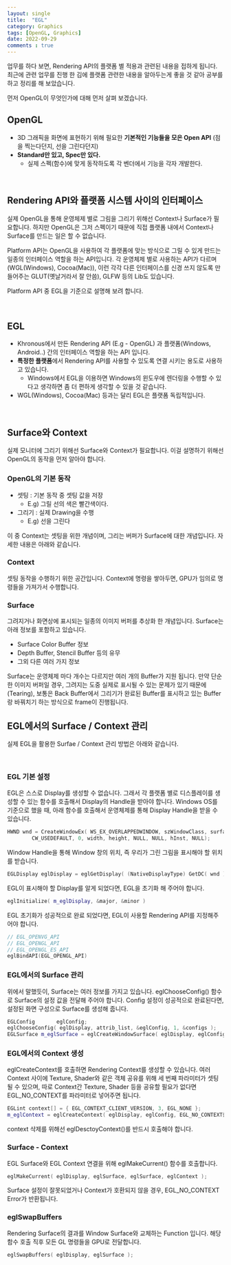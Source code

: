 ```yaml
---
layout: single
title:  "EGL"
category: Graphics
tags: [OpenGL, Graphics]
date: 2022-09-29
comments : true
---
```


업무를 하다 보면, Rendering API의 플랫폼 별 적용과 관련된 내용을 접하게 됩니다. 최근에 관련 업무를 진행 한 김에 플랫폼 관련한 내용을 알아두는게 좋을 것 같아 공부를 하고 정리를 해 보았습니다.

먼저 OpenGL이 무엇인가에 대해 먼저 살펴 보겠습니다.

## OpenGL
* 3D 그래픽을 화면에 표현하기 위해 필요한 **기본적인 기능들을 모은 Open API** (점을 찍는다던지, 선을 그린다던지)
* **Standard만 있고, Spec만 있다.**
    * 실제 스펙(함수)에 맞게 동작하도록 각 벤더에서 기능을 각자 개발한다.

<br>

## Rendering API와 플랫폼 시스템 사이의 인터페이스
실제 OpenGL을 통해 운영체제 별로 그림을 그리기 위해선 Context나 Surface가 필요합니다.
하지만 OpenGL은 그저 스펙이기 때문에 직접 플랫폼 내에서 Context나 Surface를 만드는 일은 할 수 없습니다. 

Platform API는 OpenGL을 사용하여 각 플랫폼에 맞는 방식으로 그릴 수 있게 만드는 일종의 인터페이스 역할을 하는 API입니다.
각 운영체제 별로 사용하는 API가 다르며 (WGL(Windows), Cocoa(Mac)), 이런 각각 다른 인터페이스를 신경 쓰지 않도록 만들어주는 GLUT(옛날거라서 잘 안씀), GLFW 등의 Lib도 있습니다.

Platform API 중 EGL을 기준으로 설명해 보려 합니다.

<br>

## EGL
* Khronous에서 만든 Rendering API (E.g - OpenGL) 과 플랫폼(Windows, Android..) 간의 인터페이스 역할을 하는 API 입니다.
* **특정한 플랫폼**에서 Rendering API를 사용할 수 있도록 연결 시키는 용도로 사용하고 있습니다.
    * Windows에서 EGL을 이용하면 Windows의 윈도우에 렌더링을 수행할 수 있다고 생각하면 좀 더 편하게 생각할 수 있을 것 같습니다.
* WGL(Windows), Cocoa(Mac) 등과는 달리 EGL은 플랫폼 독립적입니다.

<br>

## Surface와 Context
실제 모니터에 그리기 위해선 Surface와 Context가 필요합니다. 이걸 설명하기 위해선 OpenGL의 동작을 먼저 알아야 합니다.

### OpenGL의 기본 동작
* 셋팅 : 기본 동작 중 셋팅 값을 저장
    * E.g) 그릴 선의 색은 빨간색이다.
* 그리기 : 실제 Drawing을 수행
    * E.g) 선을 그린다


이 중 Context는 셋팅을 위한 개념이며, 그리는 버퍼가 Surface에 대한 개념입니다.
자세한 내용은 아래와 같습니다.


### Context 
셋팅 동작을 수행하기 위한 공간입니다. Context에 명령을 쌓아두면, GPU가 임의로 명령들을 가져가서 수행합니다.


### Surface
그려지거나 화면상에 표시되는 일종의 이미지 버퍼를 추상화 한 개념입니다.
Surface는 아래 정보를 포함하고 있습니다.
* Surface Color Buffer 정보
* Depth Buffer, Stencil Buffer 등의 유무
* 그외 다른 여러 가지 정보

Surface는 운영체제 마다 개수는 다르지만 여러 개의 Buffer가 지원 됩니다.
만약 단순한 이미지 버퍼일 경우, 그려지는 도중 실제로 표시될 수 있는 문제가 있기 때문에 (Tearing), 보통은 Back Buffer에서 그리기가 완료된 Buffer를 표시하고 있는 Buffer랑 바꿔치기 하는 방식으로 frame이 진행됩니다.

## EGL에서의 Surface / Context 관리
실제 EGL을 활용한 Surfae / Context 관리 방법은 아래와 같습니다.

<br>

### EGL 기본 설정
EGL은 스스로 Display를 생성할 수 없습니다. 그래서 각 플랫폼 별로 디스플레이를 생성할 수 있는 함수를 호출해서 Display의 Handle을 받아야 합니다.
Windows OS를 기준으로 했을 때, 아래 함수를 호출해서 운영체제를 통해 Display Handle을 받을 수 있습니다.
```cpp
HWND wnd = CreateWindowEx( WS_EX_OVERLAPPEDWINDOW, szWindowClass, surfaceName, WS_SYSMENU | WS_MINIMIZEBOX | WS_VISIBLE , 
		CW_USEDEFAULT, 0, width, height, NULL, NULL, hInst, NULL);
```

Window Handle을 통해 Window 창의 위치, 즉 우리가 그린 그림을 표시해야 할 위치를 받습니다.
```cpp
EGLDisplay eglDisplay = eglGetDisplay( (NativeDisplayType) GetDC( wnd ) );
```

EGL이 표시해야 할 Display를 알게 되었다면, EGL을 초기화 해 주어야 합니다.
```cpp
eglInitialize( m_eglDisplay, &major, &minor )
```

EGL 초기화가 성공적으로 완료 되었다면, EGL이 사용할 Rendering API를 지정해주어야 합니다.
```cpp
// EGL_OPENVG_API
// EGL_OPENGL_API
// EGL_OPENGL_ES_API 
eglBindAPI(EGL_OPENGL_API)
```

### EGL에서의 Surface 관리
위에서 말했듯이, Surface는 여러 정보를 가지고 있습니다.
eglChooseConfig() 함수로 Surface의 설정 값을 전달해 주어야 합니다. 
Config 설정이 성공적으로 완료된다면, 설정된 화면 구성으로 Surface를 생성해 줍니다.
```cpp
EGLConfig		eglConfig;
eglChooseConfig( eglDisplay, attrib_list, &eglConfig, 1, &configs );
EGLSurface m_eglSurface = eglCreateWindowSurface( eglDisplay, eglConfig, m_eglWindow, attrib_list );
```


### EGL에서의 Context 생성
eglCreateContext를 호출하면 Rendering Context를 생성할 수 있습니다.
여러 Context 사이에 Texture, Shader와 같은 객체 공유를 위해 세 번째 파라미터가 셋팅 될 수 있으며, 따로 Context간 Texture, Shader 등을 공유할 필요가 없다면 EGL_NO_CONTEXT를 파라미터로 넣어주면 됩니다.
```cpp
EGLint context[] = { EGL_CONTEXT_CLIENT_VERSION, 3, EGL_NONE };
m_eglContext = eglCreateContext( eglDisplay, eglConfig, EGL_NO_CONTEXT를, context );
```

context 삭제를 위해선 eglDesctoyContext()를 반드시 호출해야 합니다.


### Surface - Context
EGL Surface와 EGL Context 연결을 위해 eglMakeCurrent() 함수를 호출합니다.
```cpp
eglMakeCurrent( eglDisplay, eglSurface, eglSurface, eglContext );
```
Surface 설정이 잘못되었거나 Context가 호환되지 않을 경우, EGL_NO_CONTEXT Error가 반환됩니다.


### eglSwapBuffers
Rendering Surface의 결과를 Window Surface와 교체하는 Function 입니다. 해당 함수 호출 직후 모든 GL 명령들을 GPU로 전달합니다.
```cpp
eglSwapBuffers( eglDisplay, eglSurface );
```

